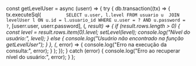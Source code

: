 const getLevelUser = async (userr) => {
try {
db.transaction((tx) => {
tx.executeSql(
`          SELECT u.user, l.level
          FROM usuario u 
          JOIN levelUser l ON u.id = l.usuario_id
          WHERE u.user = ? AND u.password = ?
         `,
[userr.user, userr.password],
(_, result) => {
if (result.rows.length > 0) {
const level = result.rows.item(0).level;
setLevel(level);
console.log("Nível do usuário:", level);
} else {
console.log("Usuário não encontrado na função getLevelUser");
}
},
(_, error) => {
console.log("Erro na execução da consulta:", error);
}
);
});
} catch (error) {
console.log("Erro ao recuperar nível do usuário:", error);
}
};
